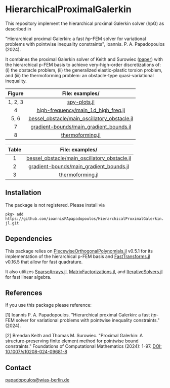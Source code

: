 # HierarchicalProximalGalerkin

This repository implement the hierarchical proximal Galerkin solver (hpG) as described in

"Hierarchical proximal Galerkin: a fast $hp$-FEM solver for variational problems with pointwise inequality constraints", Ioannis. P. A. Papadopoulos (2024).

It combines the proximal Galerkin solver of Keith and Surowiec ([paper](https://doi.org/10.1007/s10208-024-09681-8)) with the hierarchical p-FEM basis to achieve very-high-order discretizations of:
    (i)   the obstacle problem,
    (ii)  the generalized elastic-plastic torsion problem, and
    (iii) the thermoforming problem: an obstacle-type quasi-variational inequality.


|Figure|File: examples/|
|:-:|:-:|
|1, 2, 3|[spy-plots.jl](https://github.com/ioannisPApapadopoulos/HierarchicalProximalGalerkin.jl/blob/main/examples/spy-plots.jl)|
|4|[high-frequency/main_1d_high_freq.jl](https://github.com/ioannisPApapadopoulos/HierarchicalProximalGalerkin.jl/blob/main/examples/high-frequency/main_1d_high_freq.jl)|
|5, 6|[bessel_obstacle/main_oscillatory_obstacle.jl](https://github.com/ioannisPApapadopoulos/HierarchicalProximalGalerkin.jl/blob/main/examples/bessel_obstacle/main_oscillatory_obstacle.jl)|
|7|[gradient-bounds/main_gradient_bounds.jl](https://github.com/ioannisPApapadopoulos/HierarchicalProximalGalerkin.jl/blob/main/examples/gradient-bounds/main_gradient_bounds.jl)|
|8|[thermoforming.jl](https://github.com/ioannisPApapadopoulos/HierarchicalProximalGalerkin.jl/blob/main/examples/thermoforming.jl)|

|Table|File: examples/|
|:-:|:-:|
|1|[bessel_obstacle/main_oscillatory_obstacle.jl](https://github.com/ioannisPApapadopoulos/HierarchicalProximalGalerkin.jl/blob/main/examples/bessel_obstacle/main_oscillatory_obstacle.jl)|
|2|[gradient-bounds/main_gradient_bounds.jl](https://github.com/ioannisPApapadopoulos/HierarchicalProximalGalerkin.jl/blob/main/examples/gradient-bounds/main_gradient_bounds.jl)|
|3|[thermoforming.jl](https://github.com/ioannisPApapadopoulos/HierarchicalProximalGalerkin.jl/blob/main/examples/thermoforming.jl)|

## Installation

The package is not registered. Please install via

```pkg> add https://github.com/ioannisPApapadopoulos/HierarchicalProximalGalerkin.jl.git```

## Dependencies

This package relies on [PiecewiseOrthogonalPolynomials.jl](https://github.com/JuliaApproximation/PiecewiseOrthogonalPolynomials.jl) v0.5.1 for its implementation of the hierarchical p-FEM basis and [FastTransforms.jl](https://github.com/JuliaApproximation/FastTransforms.jl) v0.16.5 that allow for fast quadrature.

It also utilizes [SparseArrays.jl](https://github.com/JuliaSparse/SparseArrays.jl), [MatrixFactorizations.jl](https://github.com/JuliaLinearAlgebra/MatrixFactorizations.jl), and [IterativeSolvers.jl](https://github.com/JuliaLinearAlgebra/IterativeSolvers.jl) for fast linear algebra.


## References

If you use this package please reference:

[1] Ioannis P. A. Papadopoulos. "Hierarchical proximal Galerkin: a fast $hp$-FEM solver for variational problems with pointwise inequality constraints." (2024).

[2] Brendan Keith and Thomas M. Surowiec. "Proximal Galerkin: A structure-preserving finite element method for pointwise bound constraints." Foundations of Computational Mathematics (2024): 1-97. [DOI: 10.1007/s10208-024-09681-8](https://doi.org/10.1007/s10208-024-09681-8) 


## Contact

papadopoulos@wias-berlin.de



